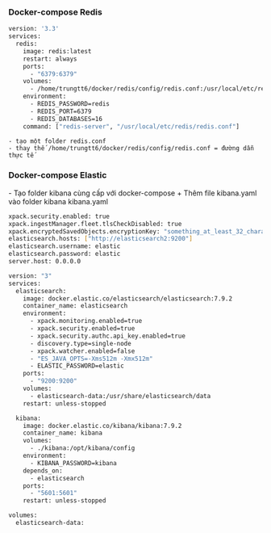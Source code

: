 <h3>Docker-compose Redis</h3>

```bash
version: '3.3'
services:
  redis:
    image: redis:latest
    restart: always
    ports:
      - "6379:6379"
    volumes:
      - /home/trungtt6/docker/redis/config/redis.conf:/usr/local/etc/redis/redis.conf#CONFIG
    environment:
      - REDIS_PASSWORD=redis
      - REDIS_PORT=6379
      - REDIS_DATABASES=16
    command: ["redis-server", "/usr/local/etc/redis/redis.conf"]
```
    
    - tạo một folder redis.conf
    - thay thế /home/trungtt6/docker/redis/config/redis.conf = đường dẫn thực tế


    
<h3>Docker-compose Elastic</h3>
  - Tạo folder kibana cùng cấp với docker-compose 
    + Thêm file kibana.yaml vào folder kibana
kibana.yaml

```bash
xpack.security.enabled: true
xpack.ingestManager.fleet.tlsCheckDisabled: true
xpack.encryptedSavedObjects.encryptionKey: "something_at_least_32_characters"
elasticsearch.hosts: ["http://elasticsearch2:9200"]
elasticsearch.username: elastic
elasticsearch.password: elastic
server.host: 0.0.0.0
```

```bash
version: "3"
services:
  elasticsearch:
    image: docker.elastic.co/elasticsearch/elasticsearch:7.9.2
    container_name: elasticsearch
    environment:
      - xpack.monitoring.enabled=true
      - xpack.security.enabled=true
      - xpack.security.authc.api_key.enabled=true
      - discovery.type=single-node
      - xpack.watcher.enabled=false
      - "ES_JAVA_OPTS=-Xms512m -Xmx512m"
      - ELASTIC_PASSWORD=elastic
    ports:
      - "9200:9200"
    volumes:
      - elasticsearch-data:/usr/share/elasticsearch/data
    restart: unless-stopped

  kibana:
    image: docker.elastic.co/kibana/kibana:7.9.2
    container_name: kibana
    volumes:
      - ./kibana:/opt/kibana/config
    environment:
      - KIBANA_PASSWORD=kibana
    depends_on:
      - elasticsearch
    ports:
      - "5601:5601"
    restart: unless-stopped

volumes:
  elasticsearch-data:
```